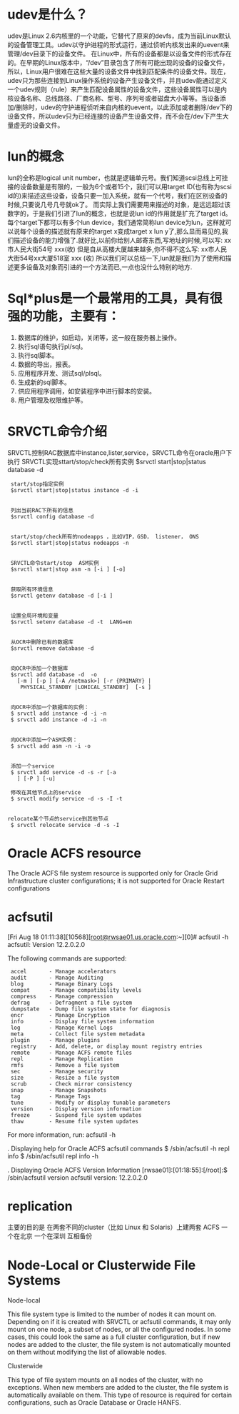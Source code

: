 # udev是什么？
udev是Linux 2.6内核里的一个功能，它替代了原来的devfs，成为当前Linux默认的设备管理工具。udev以守护进程的形式运行，通过侦听内核发出来的uevent来管理/dev目录下的设备文件。
在Linux中，所有的设备都是以设备文件的形式存在的。在早期的Linux版本中，“/dev”目录包含了所有可能出现的设备的设备文件，所以，Linux用户很难在这些大量的设备文件中找到匹配条件的设备文件。现在，udev只为那些连接到Linux操作系统的设备产生设备文件，并且udev能通过定义一个udev规则（rule）来产生匹配设备属性的设备文件，这些设备属性可以是内核设备名称、总线路径、厂商名称、型号、序列号或者磁盘大小等等。当设备添加/删除时，udev的守护进程侦听来自内核的uevent，以此添加或者删除/dev下的设备文件，所以udev只为已经连接的设备产生设备文件，而不会在/dev下产生大量虚无的设备文件。

# lun的概念 
lun的全称是logical unit number，也就是逻辑单元号。我们知道scsi总线上可挂接的设备数量是有限的，一般为6个或者15个，我们可以用target ID(也有称为scsi id的)来描述这些设备，设备只要一加入系统，就有一个代号，我们在区别设备的时候,只要说几号几号就ok了。 
而实际上我们需要用来描述的对象，是远远超过该数字的，于是我们引进了lun的概念，也就是说lun id的作用就是扩充了target id。每个target下都可以有多个lun device，我们通常简称lun device为lun，这样就可以说每个设备的描述就有原来的target x变成target x lun y了,那么显而易见的,我们描述设备的能力增强了.就好比,以前你给别人邮寄东西,写地址的时候,可以写: 
   xx市人民大街54号 xxx(收) 
但是自从高楼大厦越来越多,你不得不这么写: 
   xx市人民大街54号xx大厦518室 xxx (收) 
所以我们可以总结一下,lun就是我们为了使用和描述更多设备及对象而引进的一个方法而已,一点也没什么特别的地方. 

# Sql*plus是一个最常用的工具，具有很强的功能，主要有：
1. 数据库的维护，如启动，关闭等，这一般在服务器上操作。
2. 执行sql语句执行pl/sql。
3. 执行sql脚本。
4. 数据的导出，报表。
5. 应用程序开发、测试sql/plsql。
6. 生成新的sql脚本。
7. 供应用程序调用，如安装程序中进行脚本的安装。
8. 用户管理及权限维护等。

# SRVCTL命令介绍
SRVCTL控制RAC数据库中instance,lister,service，SRVCTL命令在oracle用户下执行
     SRVCTL实现sttart/stop/check所有实例
     $srvctl start|stop|status database -d 


     start/stop指定实例
     $srvctl start|stop|status instance -d -i 


     列出当前RAC下所有的信息
     $srvctl config database -d 


     start/stop/check所有的nodeapps ，比如VIP，GSD， listener， ONS
     $srvctl start|stop|status nodeapps -n 


     SRVCTL命令start/stop  ASM实例
     $srvctl start|stop asm -n [-i ] [-o]


     获取所有环境信息
     $srvctl getenv database -d [-i ]


     设置全局环境和变量
     $srvctl setenv database -d -t  LANG=en


     从OCR中删除已有的数据库
     $srvctl remove database -d 


     向OCR中添加一个数据库
     $srvctl add database -d  -o 
       [-m ] [-p ] [-A /netmask>] [-r {PRIMARY} |
        PHYSICAL_STANDBY |LOHICAL_STANDBY]  [-s ]


     向OCR中添加一个数据库的实例：
     $ srvctl add instance -d -i -n 
     $ srvctl add instance -d -i -n 


     向OCR中添加一个ASM实例：
     $ srvctl add asm -n -i -o 


     添加一个service
     $ srvctl add service -d -s -r [-a
       ] [-P ] [-u]
 
     修改在其他节点上的service
     $ srvctl modify service -d -s -I -t
       
      
    relocate某个节点的service到其他节点
     $ srvctl relocate service -d -s -I

# Oracle ACFS resource
The Oracle ACFS file system resource is supported only for Oracle Grid Infrastructure cluster configurations; it is not supported for Oracle Restart configurations


# acfsutil
[Fri Aug 18 01:11:38][10568][root@rwsae01.us.oracle.com:~][0]# acfsutil -h
acfsutil: Version 12.2.0.2.0

The following commands are supported:

     accel       - Manage accelerators
     audit       - Manage Auditing
     blog        - Manage Binary Logs
     compat      - Manage compatibility levels
     compress    - Manage compression
     defrag      - Defragment a file system
     dumpstate   - Dump file system state for diagnosis
     encr        - Manage Encryption
     info        - Display file system information
     log         - Manage Kernel Logs
     meta        - Collect file system metadata
     plugin      - Manage plugins
     registry    - Add, delete, or display mount registry entries
     remote      - Manage ACFS remote files
     repl        - Manage Replication
     rmfs        - Remove a file system
     sec         - Manage security
     size        - Resize a file system
     scrub       - Check mirror consistency
     snap        - Manage Snapshots
     tag         - Manage Tags
     tune        - Modify or display tunable parameters
     version     - Display version information
     freeze      - Suspend file system updates
     thaw        - Resume file system updates

For more information, run:  acfsutil -h <command>


. Displaying help for Oracle ACFS acfsutil commands
$ /sbin/acfsutil -h repl info 
$ /sbin/acfsutil repl info -h

. Displaying Oracle ACFS Version Information
[rwsae01]:[01:18:55]:[/root]:$ /sbin/acfsutil version
acfsutil version: 12.2.0.2.0

# replication
主要的目的是 在两套不同的cluster（比如 Linux 和 Solaris）上建两套 ACFS
一个在北京 一个在深圳
互相备份

# Node-Local or Clusterwide File Systems
Node-local

This file system type is limited to the number of nodes it can mount on. Depending on if it is created with SRVCTL or acfsutil commands, it may only mount on one node, a subset of nodes, or all the configured nodes. In some cases, this could look the same as a full cluster configuration, but if new nodes are added to the cluster, the file system is not automatically mounted on them without modifying the list of allowable nodes.

Clusterwide

This type of file system mounts on all nodes of the cluster, with no exceptions. When new members are added to the cluster, the file system is automatically available on them. This type of resource is required for certain configurations, such as Oracle Database or Oracle HANFS.
